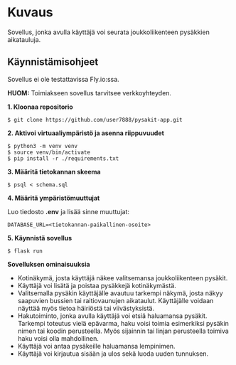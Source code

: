 # **Kuvaus**
Sovellus, jonka avulla käyttäjä voi
seurata joukkoliikenteen
pysäkkien aikatauluja.

## **Käynnistämisohjeet**

Sovellus ei ole testattavissa Fly.io:ssa.

**HUOM:** Toimiakseen sovellus tarvitsee verkkoyhteyden.

**1. Kloonaa repositorio**
```
$ git clone https://github.com/user7888/pysakit-app.git
```
**2. Aktivoi virtuaaliympäristö ja asenna riippuvuudet**
```
$ python3 -m venv venv
$ source venv/bin/activate
$ pip install -r ./requirements.txt
```

**3. Määritä tietokannan skeema**
```
$ psql < schema.sql
```
**4. Määritä ympäristömuuttujat**

Luo tiedosto **.env** ja lisää sinne muuttujat:
```
DATABASE_URL=<tietokannan-paikallinen-osoite>
```

**5. Käynnistä sovellus**
```
$ flask run
```


**Sovelluksen ominaisuuksia**
- Kotinäkymä, josta käyttäjä näkee valitsemansa joukkoliikenteen pysäkit.
- Käyttäjä voi lisätä ja poistaa pysäkkejä kotinäkymästä.
- Valitsemalla pysäkin käyttäjälle avautuu tarkempi näkymä, josta näkyy saapuvien 
  bussien tai raitiovaunujen aikataulut. Käyttäjälle voidaan näyttää myös tietoa 
  häiriöstä tai viivästyksistä.
- Hakutoiminto, jonka avulla käyttäjä voi etsiä haluamansa pysäkit. Tarkempi     toteutus
  vielä epävarma, haku voisi toimia esimerkiksi pysäkin
  nimen tai koodin perusteella. Myös sijainnin tai linjan perusteella toimiva
  haku voisi olla mahdollinen.
- Käyttäjä voi antaa pysäkeille haluamansa lempinimen.
- Käyttäjä voi kirjautua sisään ja ulos sekä
  luoda uuden tunnuksen.